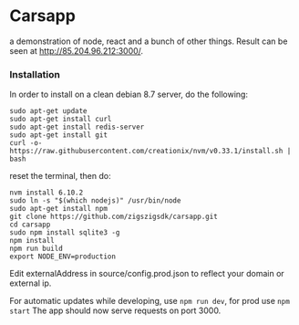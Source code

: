 # Carsapp
a demonstration of node, react and a bunch of other things. Result can be seen at http://85.204.96.212:3000/.

### Installation
In order to install on a clean debian 8.7 server, do the following:
```
sudo apt-get update
sudo apt-get install curl
sudo apt-get install redis-server
sudo apt-get install git
curl -o- https://raw.githubusercontent.com/creationix/nvm/v0.33.1/install.sh | bash
```
reset the terminal, then do:
```
nvm install 6.10.2
sudo ln -s "$(which nodejs)" /usr/bin/node
sudo apt-get install npm
git clone https://github.com/zigszigsdk/carsapp.git
cd carsapp
sudo npm install sqlite3 -g
npm install
npm run build
export NODE_ENV=production
```
Edit externalAddress in source/config.prod.json to reflect your domain or external ip.

For automatic updates while developing, use `npm run dev`, for prod use `npm start`
The app should now serve requests on port 3000.
